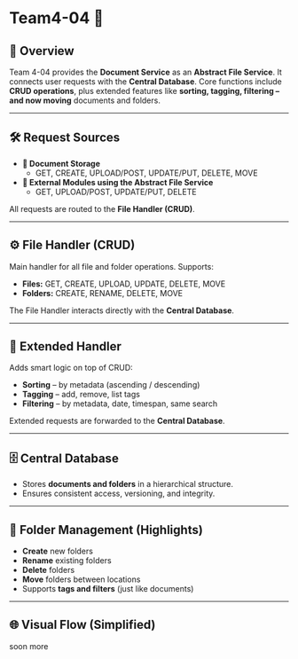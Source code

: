 # Team4-04 🚀

## 🔎 Overview
Team 4-04 provides the **Document Service** as an **Abstract File Service**.
It connects user requests with the **Central Database**.
Core functions include **CRUD operations**, plus extended features like **sorting, tagging, filtering – and now moving** documents and folders.

---

## 🛠️ Request Sources
- **📂 Document Storage**
  - GET, CREATE, UPLOAD/POST, UPDATE/PUT, DELETE, MOVE
- **🔗 External Modules using the Abstract File Service**
  - GET, UPLOAD/POST, UPDATE/PUT, DELETE

All requests are routed to the **File Handler (CRUD)**.

---

## ⚙️ File Handler (CRUD)
Main handler for all file and folder operations.
Supports:
- **Files:** GET, CREATE, UPLOAD, UPDATE, DELETE, MOVE
- **Folders:** CREATE, RENAME, DELETE, MOVE

The File Handler interacts directly with the **Central Database**.

---

## 🔄 Extended Handler
Adds smart logic on top of CRUD:
- **Sorting** – by metadata (ascending / descending)
- **Tagging** – add, remove, list tags
- **Filtering** – by metadata, date, timespan, same search

Extended requests are forwarded to the **Central Database**.

---

## 🗄️ Central Database
- Stores **documents and folders** in a hierarchical structure.
- Ensures consistent access, versioning, and integrity.

---

## 📌 Folder Management (Highlights)
- **Create** new folders
- **Rename** existing folders
- **Delete** folders
- **Move** folders between locations
- Supports **tags and filters** (just like documents)

---

## 🌐 Visual Flow (Simplified)
soon more

